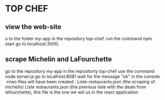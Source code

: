 # TOP CHEF

## view the web-site
o to the folder my-app in the repository top-chef.
run the command npm start
go to localhost:3000;

## scrape Michelin and LaFourchette
go to the repository my-app in the repositorty top-chef
use the command node server.js
go to localhost:8081
wait for the message "ok" in the console
->two files will have been created : Liste-restaurants.json (the scraping of michelin)
                                     Liste restaurants.json (the previous liste with the deals from lafourchette), this file is the one we will us in the react application
